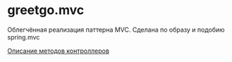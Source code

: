 # greetgo.mvc

Облегчённая реализация паттерна MVC. Сделана по образу и подобию spring.mvc

[Описание методов контроллеров](greetgo.mvc.parent/doc/controller_methods.md)
